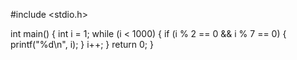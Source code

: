 #include <stdio.h>

int main() {
    int i = 1;
    while (i < 1000) {
        if (i % 2 == 0 && i % 7 == 0) {
            printf("%d\n", i);
        }
        i++;
    }
    return 0;
}

